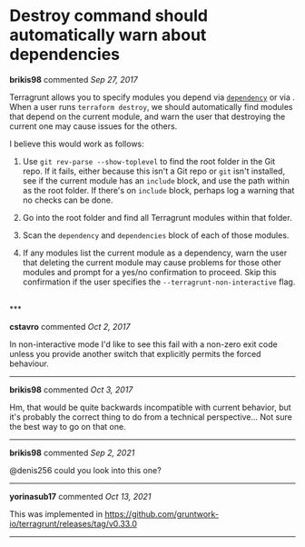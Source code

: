 # Destroy command should automatically warn about dependencies

**brikis98** commented *Sep 27, 2017*

Terragrunt allows you to specify modules you depend via [`dependency`](https://terragrunt.gruntwork.io/docs/reference/config-blocks-and-attributes/#dependency) or via . When a user runs `terraform destroy`, we should automatically find modules that depend on the current module, and warn the user that destroying the current one may cause issues for the others. 

I believe this would work as follows:

1. Use `git rev-parse --show-toplevel` to find the root folder in the Git repo. If it fails, either because this isn't a Git repo or `git` isn't installed, see if the current module has an `include` block, and use the path within as the root folder. If there's on `include` block, perhaps log a warning that no checks can be done.

1. Go into the root folder and find all Terragrunt modules within that folder.

1. Scan the `dependency` and `dependencies` block of each of those modules.

1. If any modules list the current module as a dependency, warn the user that deleting the current module may cause problems for those other modules and prompt for a yes/no confirmation to proceed. Skip this confirmation if the user specifies the `--terragrunt-non-interactive` flag.
<br />
***


**cstavro** commented *Oct 2, 2017*

In non-interactive mode I'd like to see this fail with a non-zero exit code unless you provide another switch that explicitly permits the forced behaviour.
***

**brikis98** commented *Oct 3, 2017*

Hm, that would be quite backwards incompatible with current behavior, but it's probably the correct thing to do from a technical perspective... Not sure the best way to go on that one.
***

**brikis98** commented *Sep 2, 2021*

@denis256 could you look into this one?
***

**yorinasub17** commented *Oct 13, 2021*

This was implemented in https://github.com/gruntwork-io/terragrunt/releases/tag/v0.33.0
***


